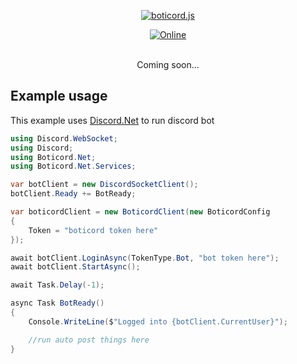 <div align="center ">

<a href="https://boticord.top"><img src="https://media.discordapp.net/attachments/985682556718563408/985999985084620890/68747470733a2f2f6d65676f72752e72752f626f7469636f7264617069322e706e67.png?width=1439&height=402"  alt="boticord.js"/></a>

<p>
    <a href="https://discord.gg/hkHjW8a"><img src="https://img.shields.io/discord/722424773233213460?color=7289da&label=Discord&logo=discord&logoColor=white" alt="Online"></a>
</p>

<br>Coming soon...</br>
</div>


## Example usage
This example uses [Discord.Net](https://github.com/discord-net/Discord.Net) to run discord bot
```cs
using Discord.WebSocket;
using Discord;
using Boticord.Net;
using Boticord.Net.Services;

var botClient = new DiscordSocketClient();
botClient.Ready += BotReady;

var boticordClient = new BoticordClient(new BoticordConfig
{
    Token = "boticord token here"
});

await botClient.LoginAsync(TokenType.Bot, "bot token here");
await botClient.StartAsync();

await Task.Delay(-1);

async Task BotReady()
{
    Console.WriteLine($"Logged into {botClient.CurrentUser}");

    //run auto post things here
}

```
